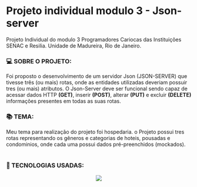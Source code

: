 # Projeto individual modulo 3 - Json-server
<p> Projeto Individual do modulo 3 Programadores Cariocas das Instituições SENAC e Resilia. Unidade de Madureira, Rio de Janeiro.</p>

### :computer: SOBRE O PROJETO:
<p> Foi proposto o desenvolvimento de um servidor Json (JSON-SERVER) que tivesse três (ou mais) rotas, onde as entidades utilizadas deveriam possuir tres (ou mais) atributos. O Json-Server deve ser funcional sendo capaz de acessar dados HTTP <b>(GET)</b>, inserir <b>(POST)</b>, alterar <b>(PUT)</b> e excluir <b>(DELETE)</b> informações presentes em todas as suas rotas. </p>

### :books: TEMA:
<p> Meu tema para realização do projeto foi hospedaria. o Projeto possui tres rotas representando os gêneros e categorias de hoteis, pousadas e condominios, onde cada uma possui dados pré-preenchidos (mockados). <br><br>

### :toolbox: TECNOLOGIAS USADAS:
<div align="center" style="display: inline_block">
<img align="center" src="https://img.shields.io/badge/JavaScript-F7DF1E?style=for-the-badge&logo=javascript&logoColor=black">
</div>
